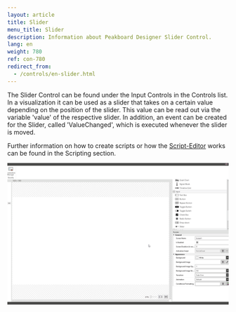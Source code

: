 ```yaml
---
layout: article
title: Slider
menu_title: Slider
description: Information about Peakboard Designer Slider Control.
lang: en
weight: 780
ref: con-780
redirect_from:
  - /controls/en-slider.html
---
```


The Slider Control can be found under the Input Controls in the Controls list. 
In a visualization it can be used as a slider that takes on a certain value depending on the position of the slider. 
This value can be read out via the variable 'value' of the respective slider. 
In addition, an event can be created for the Slider, called 'ValueChanged', which is executed whenever the slider is moved.

Further information on how to create scripts or how the [Script-Editor](/scripting/en-script-editor.html) works can be found in the Scripting section.

![image_1](/assets/images/Controls/Slider/slider01.gif)